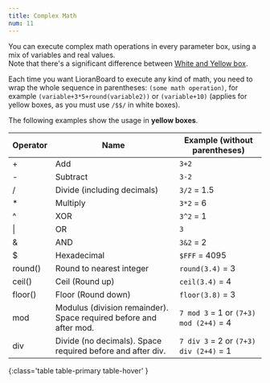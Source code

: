 ```yaml
---
title: Complex Math
num: 11
---
```


You can execute complex math operations in every parameter box, using a mix of variables and real values.  
Note that there's a significant difference between [White and Yellow box](commands/introduction#inputboxes).  

Each time you want LioranBoard to execute any kind of math, you need to wrap the whole sequence in parentheses: `(some math operation)`, for example `(variable+3*5+round(variable2))` or `(variable+10)` (applies for yellow boxes, as you must use `/$$/` in white boxes).  

The following examples show the usage in **yellow boxes**.

|Operator	|Name|	Example (without parentheses) |
|-------|--------|--------|
|+|	Add	|`3+2`
| - |	Subtract|	`3-2`
| / |	Divide (including decimals)|	`3/2` = 1.5
| * |	Multiply|	`3*2` = 6
| ^ |	XOR	|`3^2` = 1
| \|	| OR	|<code>3|2</code> = 3
| &	 |AND	|`3&2` = 2
| $ |	Hexadecimal	|`$FFF` = 4095
| round() |	Round to nearest integer|	`round(3.4)` = 3
| ceil() |	Ceil (Round up)	|`ceil(3.4)` = 4
| floor() |	Floor (Round down)	|`floor(3.8)` = 3
| mod |	Modulus (division remainder). Space required before and after mod.|	`7 mod 3` = 1 or `(7+3) mod (2+4)` = 4
|div|	Divide (no decimals). Space required before and after div.|	`7 div 3` = 2 or `(7+3) div (2+4)` = 1
{:class='table table-primary table-hover' }

 